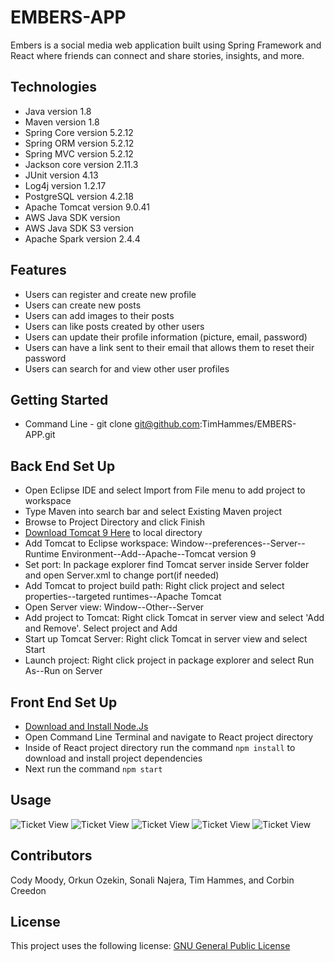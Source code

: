 # EMBERS-APP

Embers is a social media web application built using Spring Framework and React where friends can connect and share stories, insights, and more.
 
## Technologies
 
* Java version 1.8
* Maven version 1.8
* Spring Core version 5.2.12
* Spring ORM version 5.2.12
* Spring MVC version 5.2.12
* Jackson core version 2.11.3
* JUnit version 4.13
* Log4j version 1.2.17
* PostgreSQL version 4.2.18
* Apache Tomcat version 9.0.41
* AWS Java SDK version
* AWS Java SDK S3 version
* Apache Spark version 2.4.4

## Features

* Users can register and create new profile
* Users can create new posts
* Users can add images to their posts
* Users can like posts created by other users
* Users can update their profile information (picture, email, password)
* Users can have a link sent to their email that allows them to reset their password
* Users can search for and view other user profiles

## Getting Started 
* Command Line - git clone git@github.com:TimHammes/EMBERS-APP.git
## Back End Set Up
* Open Eclipse IDE and select Import from File menu to add project to workspace
* Type Maven into search bar and select Existing Maven project 
* Browse to Project Directory and click Finish
* [Download Tomcat 9 Here](https://tomcat.apache.org/tomcat-9.0-doc/setup.html) to local directory
* Add Tomcat to Eclipse workspace: Window--preferences--Server--Runtime Environment--Add--Apache--Tomcat version 9
* Set port: In package explorer find Tomcat server inside Server folder and open Server.xml to change port(if needed)
* Add Tomcat to project build path: Right click project and select properties--targeted runtimes--Apache Tomcat
* Open Server view: Window--Other--Server
* Add project to Tomcat: Right click Tomcat in server view and select 'Add and Remove'. Select project and Add
* Start up Tomcat Server: Right click Tomcat in server view and select Start
* Launch project: Right click project in package explorer and select Run As--Run on Server
## Front End Set Up
* [Download and Install Node.Js](https://nodejs.org/en/download/)
* Open Command Line Terminal and navigate to React project directory
* Inside of React project directory run the command `npm install` to download and install project dependencies
* Next run the command `npm start`

## Usage
![Ticket View](assets/)
![Ticket View](assets/)
![Ticket View](assets/)
![Ticket View](assets/)
![Ticket View](assets/)

## Contributors
Cody Moody, Orkun Ozekin, Sonali Najera, Tim Hammes, and Corbin Creedon

## License
This project uses the following license: [GNU General Public License](LICENSE)

